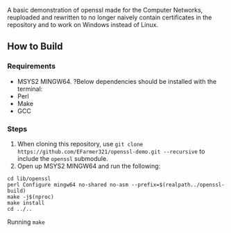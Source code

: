 A basic demonstration of openssl made for the Computer Networks, reuploaded and rewritten to no longer naively contain certificates in the repository and to work on Windows instead of Linux.

## How to Build

### Requirements

- MSYS2 MINGW64. ?Below dependencies should be installed with the terminal:
- Perl
- Make
- GCC

### Steps

1. When cloning this repository, use `git clone https://github.com/EFarmer321/openssl-demo.git --recursive` to include the `openssl` submodule.
2. Open up MSYS2 MINGW64 and run the following:

```
cd lib/openssl
perl Configure mingw64 no-shared no-asm --prefix=$(realpath../openssl-build)
make -j$(nproc)
make install
cd ../..
```

Running `make`